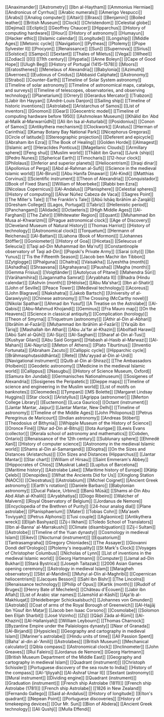 [[Anaximander]]
[[Astrometry]]
[[Ibn al-Haytham]]
[[Ammonius Hermiae]]
[[Andronicus of Cyrrhus]]
[[Arabic numerals]]
[[Amerigo Vespucci]]
[[Arabs]]
[[Analog computer]]
[[Altair]]
[[Brass]]
[[Benjamin]]
[[Boiled leather]]
[[British Museum]]
[[Clock]]
[[Christendom]]
[[Celestial globe]]
[[Dejima]]
[[Ecliptic]]
[[Geoffrey Chaucer]]
[[Hipparchus]]
[[History of computing hardware]]
[[Hour]]
[[History of astronomy]]
[[Humayun]]
[[Hacker ethic]]
[[Islamic calendar]]
[[Longitude]]
[[Longship]]
[[Middle Ages]]
[[Metonic cycle]]
[[Navigation]]
[[Pytheas]]
[[Ptolemy]]
[[Pope Sylvester II]]
[[Procyon]]
[[Renaissance]]
[[Sun]]
[[Supernova]]
[[Sirius]]
[[Solstice]]
[[Sampo]]
[[Sextant]]
[[Thales of Miletus]]
[[Vega]]
[[Wheel]]
[[Zodiac]]
[[0]]
[[11th century]]
[[Hypatia]]
[[Anne Boleyn]]
[[Cape of Good Hope]]
[[Ulugh Beg]]
[[History of Portugal (1415–1578)]]
[[Moors]]
[[Eratosthenes]]
[[Menelaus of Alexandria]]
[[Babylonia]]
[[Azimuth]]
[[Averroes]]
[[Eudoxus of Cnidus]]
[[Abbasid Caliphate]]
[[Astronomy]]
[[Strabo]]
[[Counter-Earth]]
[[Timeline of Solar System astronomy]]
[[Timeline of solar astronomy]]
[[Timeline of astronomical maps, catalogs, and surveys]]
[[Timeline of telescopes, observatories, and observing technology]]
[[Planetarium]]
[[Orrery]]
[[Gerardus Mercator]]
[[Trabzon]]
[[Jabir ibn Hayyan]]
[[André-Louis Danjon]]
[[Sailing ship]]
[[Timeline of historic inventions]]
[[Astrolabe]]
[[Aristarchus of Samos]]
[[List of inventors]]
[[Gnomon]]
[[Gear]]
[[Geocentric model]]
[[Timeline of computing hardware before 1950]]
[[Ashmolean Museum]]
[[Khālid ibn ʿAbd al‐Malik al‐Marwarrūdhī]]
[[Ali ibn Isa al-Asturlabi]]
[[Posidonius]]
[[Conon of Samos]]
[[Antikythera mechanism]]
[[Clockwork]]
[[Aratus]]
[[Herman of Carinthia]]
[[Kamay Botany Bay National Park]]
[[Nicephorus Gregoras]]
[[Circle of latitude]]
[[Stereographic projection]]
[[Deferent and epicycle]]
[[Abraham ibn Ezra]]
[[The Book of Healing]]
[[Golden Horde]]
[[Almagest]]
[[Islamic art]]
[[Heraclides Ponticus]]
[[Magellanic Clouds]]
[[Armillary sphere]]
[[Feng shui]]
[[Muslim world]]
[[Thābit ibn Qurra]]
[[Junk (ship)]]
[[Pedro Nunes]]
[[Spherical Earth]]
[[Timocharis]]
[[12-hour clock]]
[[Philolaus]]
[[Inferior and superior planets]]
[[Heliocentrism]]
[[Iraqi dinar]]
[[Apollonius of Perga]]
[[Abd al-Rahman al-Sufi]]
[[Science in the medieval Islamic world]]
[[Al-Biruni]]
[[Abu Hanifa Dinawari]]
[[Al-Kindi]]
[[Matthias Corvinus]]
[[Scientific instrument]]
[[Theon of Alexandria]]
[[Conquistador]]
[[Book of Fixed Stars]]
[[William of Moerbeke]]
[[Rabbi ben Ezra]]
[[Nicolaus Copernicus]]
[[Al-Andalus]]
[[Planisphere]]
[[Celestial spheres]]
[[History of computing]]
[[Álvar Núñez Cabeza de Vaca]]
[[Sagres Point]]
[[The Miller's Tale]]
[[The Franklin's Tale]]
[[Abū Isḥāq Ibrāhīm al-Zarqālī]]
[[Gresham College]]
[[Lagos, Portugal]]
[[Tabriz]]
[[Hellenistic period]]
[[Panchangam]]
[[Alidade]]
[[Octaeteris]]
[[High Middle Ages]]
[[Al-Farghani]]
[[The Zahir]]
[[Whitewater Region]]
[[Equant]]
[[Muhammad ibn Musa al-Khwarizmi]]
[[Prague astronomical clock]]
[[Age of Discovery]]
[[Cleveland Museum of Natural History]]
[[Thomas Harriot]]
[[History of technology]]
[[Astronomical clock]]
[[Torquetum]]
[[Hermann of Reichenau]]
[[Al-Battani]]
[[Liahona (Book of Mormon)]]
[[Johannes Stöffler]]
[[Goniometer]]
[[History of Goa]]
[[Hicetas]]
[[Seleucus of Seleucia]]
[[Taqi ad-Din Muhammad ibn Ma'ruf]]
[[Constantinople observatory of Taqi ad-Din]]
[[Popski's Private Army]]
[[Sarai (city)]]
[[Ibn Yunus]]
[['Tis the Fifteenth Season]]
[[Jacob ben Machir ibn Tibbon]]
[[Zytglogge]]
[[Phalguna]]
[[Chaitra]]
[[Vaisakha]]
[[Jyeshtha (month)]]
[[Ashadha]]
[[Shraavana]]
[[Agrahayana]]
[[Pausha]]
[[Magha (month)]]
[[Gemma Frisius]]
[[Voigtländer]]
[[Autolycus of Pitane]]
[[Mahendra Sūri]]
[[Varāhamihira]]
[[Jagannatha Samrat]]
[[Aryabhata II]]
[[Bhadra (Hindu calendar)]]
[[Ashvin (month)]]
[[Héloïse]]
[[Abu Ma'shar]]
[[Ibn al-Shatir]]
[[John of Seville]]
[[Peace Tower]]
[[Medieval technology]]
[[Acoreus]]
[[John Blagrave]]
[[Nakshatra]]
[[Jakob Bartsch]]
[[University of al-Qarawiyyin]]
[[Chinese astronomy]]
[[The Crossing (McCarthy novel)]]
[[Nikolai Spathari]]
[[Ahmad ibn Yusuf]]
[[A Treatise on the Astrolabe]]
[[Al-Qabisi]]
[[Abu-Mahmud Khojandi]]
[[Geminus]]
[[Fra Mauro map]]
[[On the Heavens]]
[[Science in classical antiquity]]
[[Complication (horology)]]
[[Theon of Smyrna]]
[[Triquetrum (astronomy)]]
[[Athir al-Din al-Abhari]]
[[Ibrāhīm al-Fazārī]]
[[Muḥammad ibn Ibrāhīm al-Fazārī]]
[[Yaʿqūb ibn Ṭāriq]]
[[Mashallah ibn Athari]]
[[Abu Ja'far al-Khazin]]
[[Abolfadl Harawi]]
[[Abū Sahl al-Qūhī]]
[[Al-Sijzi]]
[[Al-Saghani]]
[[Sharaf al-Din al-Tusi]]
[[Kushyar Gilani]]
[[Abu Said Gorgani]]
[[Habash al-Hasib al-Marwazi]]
[[Al-Mahani]]
[[Al-Nayrizi]]
[[Meton of Athens]]
[[Plato Tiburtinus]]
[[Inventio Fortunata]]
[[Abraham Zacuto]]
[[Callippic cycle]]
[[Hipparchic cycle]]
[[Brāhmasphuṭasiddhānta]]
[[Rete]]
[[Mu'ayyad al-Din al-Urdi]]
[[Navigational instrument]]
[[Qutb al-Din al-Shirazi]]
[[The Ambassadors (Holbein)]]
[[Geodetic astronomy]]
[[Medicine in the medieval Islamic world]]
[[Callippus]]
[[Nasugbu]]
[[History of Science Museum, Oxford]]
[[Samura ibn Jundab]]
[[Germanisches Nationalmuseum]]
[[Sosigenes of Alexandria]]
[[Sosigenes the Peripatetic]]
[[Dieppe maps]]
[[Timeline of science and engineering in the Muslim world]]
[[List of motifs on banknotes]]
[[Cleomedes]]
[[Tympan]]
[[MS Bolette]]
[[Margaret Lindsay Huggins]]
[[Star clock]]
[[Aristyllus]]
[[Agrippa (astronomer)]]
[[Merton College Library]]
[[Euctemon]]
[[Luca Gaurico]]
[[Octant (instrument)]]
[[Jantar Mantar, Jaipur]]
[[Jantar Mantar, New Delhi]]
[[Timeline of astronomy]]
[[Timeline of the Middle Ages]]
[[John Philoponus]]
[[Petrus Peregrinus de Maricourt]]
[[Indian astronomy]]
[[Andreas Stöberl]]
[[Theodosius of Bithynia]]
[[Whipple Museum of the History of Science]]
[[Oronce Finé]]
[[Nur ad-Din al-Bitruji]]
[[Iota Aurigae]]
[[Lewis Evans (collector)]]
[[Kerala school of astronomy and mathematics]]
[[Cobden, Ontario]]
[[Renaissance of the 12th century]]
[[Sublunary sphere]]
[[Ehmedê Xanî]]
[[History of computer science]]
[[Astronomy in the medieval Islamic world]]
[[Shams al-Din al-Samarqandi]]
[[Dioptra]]
[[On the Sizes and Distances (Aristarchus)]]
[[On Sizes and Distances (Hipparchus)]]
[[Jantar Mantar]]
[[Star chart]]
[[William of Hirsau]]
[[Saint Emmeram's Abbey]]
[[Hippocrates of Chios]]
[[Muskrat Lake]]
[[Lupitus of Barcelona]]
[[Maritime history]]
[[Astrolabe Lake]]
[[Maritime history of Europe]]
[[Kâtip Çelebi]]
[[Oenopides]]
[[What the Ancients Did for Us]]
[[Xinglong Station (NAOC)]]
[[Cleostratus]]
[[Astrolabium]]
[[Michiel Coignet]]
[[Ancient Greek astronomy]]
[[Earth's rotation]]
[[Daniele Barbaro]]
[[Babylonian astronomy]]
[[Ducal Palace, Urbino]]
[[Banū Mūsā]]
[[Shams al-Din Abu Abd Allah al-Khalili]]
[[Aryabhatiya]]
[[Diogo Ribeiro]]
[[Walcher of Malvern]]
[[Royal Observatory of Belgium]]
[[Jordanus de Nemore]]
[[Encyclopedia of the Brethren of Purity]]
[[24-hour analog dial]]
[[Plane astrolabe]]
[[Planisphaerium]]
[[Mater]]
[[Tobias Cohn]]
[[Ma'aseh Toviyyah]]
[[Petrus Alphonsi]]
[[Tusi couple]]
[[Aglaonice]]
[[Antikythera wreck]]
[[Elijah Bashyazi]]
[[Zij-i Ilkhani]]
[[Toledo School of Translators]]
[[Ibn al-Banna' al-Marrakushi]]
[[Climate (disambiguation)]]
[[Zij-i Sultani]]
[[Astrolobe]]
[[Timeline of the Yuan dynasty]]
[[Cosmology in medieval Islam]]
[[Eikev]]
[[Nocturnal (instrument)]]
[[Equatorium]]
[[Tantrasamgraha]]
[[Gregory Chioniades]]
[[The Assayer]]
[[Giovanni Dondi dell'Orologio]]
[[Ptolemy's inequality]]
[[St Mark's Clock]]
[[Voyages of Christopher Columbus]]
[[Nicholas of Lynn]]
[[List of inventions in the medieval Islamic world]]
[[Georg Hartmann]]
[[Computer]]
[[Jamal ad-Din Bukhari]]
[[Stará Bystrica]]
[[Joseph Taitazak]]
[[2006 Asian Games opening ceremony]]
[[Astrology in medieval Islam]]
[[Maragheh observatory]]
[[Sibt al-Maridini]]
[[Muhyi al-Dīn al-Maghribī]]
[[Copernican heliocentrism]]
[[Jacques Besson]]
[[Sahl ibn Bishr]]
[[The Lincolns]]
[[Renaissance technology]]
[[Philip of Opus]]
[[Kartik (month)]]
[[Rudolf of Bruges]]
[[Henry Bate of Mechelen]]
[[Château d'Écouen]]
[[Jabir ibn Aflah]]
[[List of Arabic star names]]
[[Jamshīd al-Kāshī]]
[[Aja'ib al-Makhluqat]]
[[Heidelberger Schicksalsbuch]]
[[Johannes von Gmunden]]
[[Astrolab]]
[[Coat of arms of the Royal Borough of Greenwich]]
[[Al-Ḥajjāj ibn Yūsuf ibn Maṭar]]
[[Jacob ben Isaac Corsono]]
[[Cosmolabe]]
[[Solomon ben Elijah Sharbit]]
[[José Vizinho]]
[[Zij]]
[[Qāḍī Zāda al-Rūmī]]
[[Al-Khazini]]
[[Al-Hallaniyah]]
[[William Leybourn]]
[[Thomas Charnock]]
[[Byzantine Empire under the Palaiologos dynasty]]
[[Nasr of Granada]]
[[Al-Birjandi]]
[[Hypsicles]]
[[Geography and cartography in medieval Islam]]
[[Mariner's astrolabe]]
[[Hindu units of time]]
[[All Passion Spent]]
[[Baha' al-din al-'Amili]]
[[Astrolabes]]
[[British Museum]]
[[Mechanical calculator]]
[[Qibla compass]]
[[Astronomical clock]]
[[Inclinometer]]
[[John Greaves]]
[[Rui Faleiro]]
[[Jordanus de Nemore]]
[[Georg Hartmann]]
[[British Museum Department of the Middle East]]
[[Geography and cartography in medieval Islam]]
[[Quadrant (instrument)]]
[[Christoph Schissler]]
[[Portuguese discovery of the sea route to India]]
[[History of the compass]]
[[Al-ʻIjliyyah]]
[[Al-Ashraf Umar II]]
[[Sextant (astronomy)]]
[[Mural instrument]]
[[Dividing engine]]
[[Quadrant (instrument)]]
[[Graduation (instrument)]]
[[French ship Astrolabe (1811)]]
[[French ship Astrolabe (1781)]]
[[French ship Astrolabe]]
[[1826 in New Zealand]]
[[Fernando Gallego]]
[[Said al-Andalusi]]
[[History of longitude]]
[[Elton's quadrant]]
[[Nepean Point]]
[[Portuguese discoveries]]
[[History of timekeeping devices]]
[[Our Mr. Sun]]
[[Bion of Abdera]]
[[Ancient Greek technology]]
[[Ali Qushji]]
[[Mulla Effendi]]
